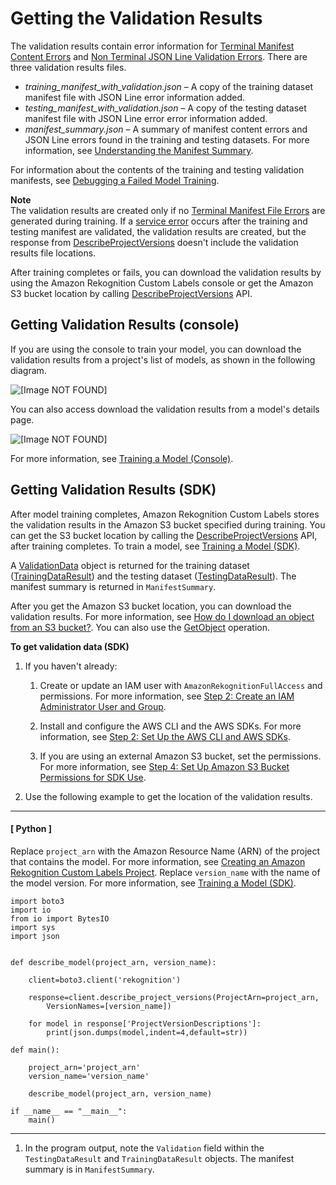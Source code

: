# Getting the Validation Results<a name="tm-debugging-getting-validation-data"></a>

The validation results contain error information for [Terminal Manifest Content Errors](tm-debugging.md#tm-error-category-combined-terminal) and [Non Terminal JSON Line Validation Errors](tm-debugging.md#tm-error-category-non-terminal-errors)\. There are three validation results files\.
+ *training\_manifest\_with\_validation\.json* – A copy of the training dataset manifest file with JSON Line error information added\.
+ *testing\_manifest\_with\_validation\.json* – A copy of the testing dataset manifest file with JSON Line error error information added\. 
+ *manifest\_summary\.json* – A summary of manifest content errors and JSON Line errors found in the training and testing datasets\. For more information, see [Understanding the Manifest Summary](tm-debugging-summary.md)\.

For information about the contents of the training and testing validation manifests, see [Debugging a Failed Model Training](tm-debugging.md)\. 

**Note**  
The validation results are created only if no [Terminal Manifest File Errors](tm-debugging.md#tm-error-category-terminal) are generated during training\.
If a [service error](tm-debugging.md#tm-error-category-service) occurs after the training and testing manifest are validated, the validation results are created, but the response from [DescribeProjectVersions](https://docs.aws.amazon.com/rekognition/latest/dg/API_DescribeProjectVersions) doesn't include the validation results file locations\.

After training completes or fails, you can download the validation results by using the Amazon Rekognition Custom Labels console or get the Amazon S3 bucket location by calling [DescribeProjectVersions](https://docs.aws.amazon.com/rekognition/latest/dg/API_DescribeProjectVersions) API\.

## Getting Validation Results \(console\)<a name="tm-debugging-getting-validation-data-console"></a>

If you are using the console to train your model, you can download the validation results from a project's list of models, as shown in the following diagram\. 

![\[Image NOT FOUND\]](http://docs.aws.amazon.com/rekognition/latest/customlabels-dg/images/models-validation-results.png)

You can also access download the validation results from a model's details page\.

![\[Image NOT FOUND\]](http://docs.aws.amazon.com/rekognition/latest/customlabels-dg/images/model-validation-results.png)

For more information, see [Training a Model \(Console\)](tm-console.md)\. 

## Getting Validation Results \(SDK\)<a name="tm-debugging-getting-validation-data-sdk"></a>

After model training completes, Amazon Rekognition Custom Labels stores the validation results in the Amazon S3 bucket specified during training\. You can get the S3 bucket location by calling the [DescribeProjectVersions](https://docs.aws.amazon.com/rekognition/latest/dg/API_DescribeProjectVersions) API, after training completes\. To train a model, see [Training a Model \(SDK\)](tm-sdk.md)\.

A [ValidationData](https://docs.aws.amazon.com/rekognition/latest/dg/API_ValidationData) object is returned for the training dataset \([TrainingDataResult](https://docs.aws.amazon.com/rekognition/latest/dg/API_TrainingDataResult)\) and the testing dataset \([TestingDataResult](https://docs.aws.amazon.com/rekognition/latest/dg/API_TestingDataResult)\)\. The manifest summary is returned in `ManifestSummary`\.

After you get the Amazon S3 bucket location, you can download the validation results\. For more information, see [How do I download an object from an S3 bucket?](https://docs.aws.amazon.com/AmazonS3/latest/user-guide/download-objects.html)\. You can also use the [GetObject](https://docs.aws.amazon.com/AmazonS3/latest/dev/GettingObjectsUsingAPIs.html) operation\.

**To get validation data \(SDK\)**

1. If you haven't already:

   1. Create or update an IAM user with `AmazonRekognitionFullAccess` and permissions\. For more information, see [Step 2: Create an IAM Administrator User and Group](su-account-user.md)\.

   1. Install and configure the AWS CLI and the AWS SDKs\. For more information, see [Step 2: Set Up the AWS CLI and AWS SDKs](su-awscli-sdk.md)\.

   1. If you are using an external Amazon S3 bucket, set the permissions\. For more information, see [Step 4: Set Up Amazon S3 Bucket Permissions for SDK Use](su-sdk-bucket-permssions.md)\.

1. Use the following example to get the location of the validation results\. 

------
#### [ Python ]

   Replace `project_arn` with the Amazon Resource Name \(ARN\) of the project that contains the model\. For more information, see [Creating an Amazon Rekognition Custom Labels Project](cp-create-project.md)\. Replace `version_name` with the name of the model version\. For more information, see [Training a Model \(SDK\)](tm-sdk.md)\. 

   ```
   import boto3
   import io
   from io import BytesIO
   import sys
   import json
   
   
   def describe_model(project_arn, version_name):
   
       client=boto3.client('rekognition')
       
       response=client.describe_project_versions(ProjectArn=project_arn,
           VersionNames=[version_name])
   
       for model in response['ProjectVersionDescriptions']:
           print(json.dumps(model,indent=4,default=str))
          
   def main():
   
       project_arn='project_arn'
       version_name='version_name'
   
       describe_model(project_arn, version_name)
   
   if __name__ == "__main__":
       main()
   ```

------

1. In the program output, note the `Validation` field within the `TestingDataResult` and `TrainingDataResult` objects\. The manifest summary is in `ManifestSummary`\.